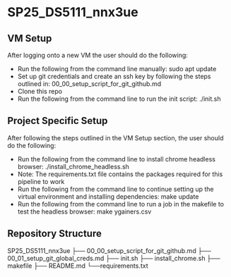 # SP25_DS5111_nnx3ue

## VM Setup
After logging onto a new VM the user should do the following:
- Run the following from the command line manually: sudo apt update
- Set up git credentials and create an ssh key by following the steps outlined in: 00_00_setup_script_for_git_github.md
- Clone this repo
- Run the following from the command line to run the init script: ./init.sh

## Project Specific Setup
After following the steps outlined in the VM Setup section, the user should do the following:
- Run the following from the command line to install chrome headless browser: ./install_chrome_headless.sh
- Note: The requirements.txt file contains the packages required for this pipeline to work
- Run the following from the command line to continue setting up the virtual environment and installing dependencies: make update
- Run the following from the command line to run a job in the makefile to test the headless browser: make ygainers.csv

## Repository Structure

SP25_DS5111_nnx3ue
├── 00_00_setup_script_for_git_github.md
├── 00_01_setup_git_global_creds.md
├── init.sh
├── install_chrome.sh
├── makefile
├── README.md
└──requirements.txt



